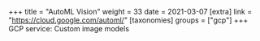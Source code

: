 +++
title = "AutoML Vision"
weight = 33
date = 2021-03-07
[extra]
link = "https://cloud.google.com/automl/"
[taxonomies]
groups = ["gcp"]
+++
GCP service: Custom image models

